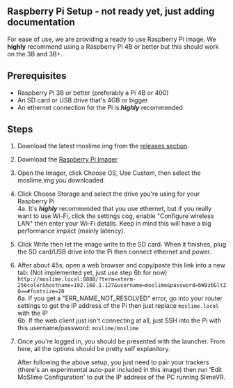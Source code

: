 ## Raspberry Pi Setup - not ready yet, just adding documentation
For ease of use, we are providing a ready to use Raspberry Pi image. We **highly** recommend using a Raspberry Pi 4B or better but this should work on the 3B and 3B+.

## Prerequisites
- Raspberry Pi 3B or better (preferably a Pi 4B or 400)
- An SD card or USB drive that's 4GB or bigger
- An ethernet connection for the Pi is ***highly*** recommended

## Steps
1. Download the latest moslime.img from the [releases section](https://github.com/lmore377/moslime/releases).
2. Download the [Raspberry Pi Imager](https://www.raspberrypi.com/software/)
3. Open the Imager, click Choose OS, Use Custom, then select the moslime.img you downloaded.
4. Click Choose Storage and select the drive you're using for your Raspberry Pi\
  4a. It's ***highly*** recommended that you use ethernet, but if you really want to use Wi-Fi, click the settings cog, enable "Configure wireless LAN" then enter your Wi-Fi details. Keep in mind this will have a big performance impact (mainly latency).
5. Click Write then let the image write to the SD card. When it finishes, plug the SD card/USB drive into the Pi then connect ethernet and power.
6. After about 45s, open a web browser and copy/paste this link into a new tab: (Not implemented yet, just use step 6b for now)\
   `http://moslime.local:8888/?term=xterm-256color&hostname=192.168.1.127&username=moslime&password=bW9zbGltZQ==#fontsize=20`\
  6a. If you get a "ERR_NAME_NOT_RESOLVED" error, go into your router settings to get the IP address of the Pi then just replace `moslime.local` with the IP\
  6b. If the web client just isn't connecting at all, just SSH into the Pi with this username/password: `moslime/moslime`
7. Once you're logged in, you should be presented with the launcher. From here, all the options should be pretty self explanitory.

   After following the above setup, you just need to pair your trackers (there's an experimental auto-pair included in this image) then run 'Edit MoSlime Configuration' to put the IP address of the PC running SlimeVR. 

